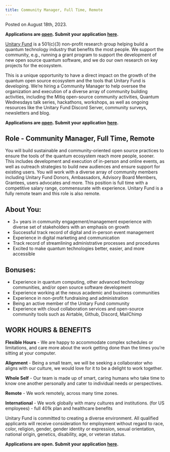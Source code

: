 ```yaml
---
title: Community Manager, Full Time, Remote
---
```

Posted on August 18th, 2023. 

**Applications are [open](https://airtable.com/appbH8Vrpz5msbGRd/shrmhaBhB2sYil6o9). Submit your application [here](https://airtable.com/appbH8Vrpz5msbGRd/shrmhaBhB2sYil6o9).**
<!-- **Applications are closed at this time.** -->
<!-- We currently have no open positions for which to hire. However, check back here for when positions become available! -->

[Unitary Fund](https://unitary.fund/) is a 501(c)(3) non-profit research group helping build a quantum technology industry that benefits the most people. We support the community, e.g., running a grant program to support the development of new open source quantum software, and we do our own research on key projects for the ecosystem.

This is a unique opportunity to have a direct impact on the growth of the quantum open source ecosystem and the tools that Unitary Fund is developing. We’re hiring a Community Manager to help oversee the organization and execution of a diverse array of community building activities, including the Mitiq open-source community activities, Quantum Wednesdays talk series, hackathons, workshops, as well as ongoing resources like the Unitary Fund Discord Server, community surveys, newsletters and blog. 

**Applications are [open](https://airtable.com/appbH8Vrpz5msbGRd/shrmhaBhB2sYil6o9). Submit your application [here](https://airtable.com/appbH8Vrpz5msbGRd/shrmhaBhB2sYil6o9).**

## Role - Community Manager, Full Time, Remote
You will build sustainable and community-oriented open source practices to ensure the tools of the quantum ecosystem reach more people, sooner. This includes development and execution of in-person and online events, as well as outreach strategies to build new audiences and ensure support for existing users. You will work with a diverse array of community members including Unitary Fund Donors, Ambassadors, Advisory Board Members, Grantees, users advocates and more. 
This position is full time with a competitive salary range, commensurate with experience. Unitary Fund is a fully remote team and this role is also remote.

## About You:
- 3+ years in community engagement/management experience with diverse set of stakeholders with an emphasis on growth
- Successful track record of digital and in-person event management
- Experience in digital marketing and communication
- Track record of streamlining administrative processes and procedures
- Excited to make quantum technologies better, easier, and more accessible

## Bonuses: 
- Experience in quantum computing, other advanced technology communities, and/or open source software development
- Experience working at the nexus academic and business communities
- Experience in non-profit fundraising and administration
- Being an active member of the Unitary Fund community
- Experience with cloud collaboration services and open-source community tools such as Airtable, Github, Discord, MailChimp

## WORK HOURS & BENEFITS
**Flexible Hours** - We are happy to accommodate complex schedules or limitations, and care more about the work getting done than the times you’re sitting at your computer.

**Alignment** - Being a small team, we will be seeking a collaborator who aligns with our culture, we would love for it to be a delight to work together.

**Whole Self** - Our team is made up of smart, caring humans who take time to know one another personally and cater to individual needs or perspectives.

**Remote** - We work remotely, across many time zones.

**International** - We work globally with many cultures and institutions.
(for US employees) - full 401k plan and healthcare benefits

Unitary Fund is committed to creating a diverse environment. All qualified applicants will receive consideration for employment without regard to race, color, religion, gender, gender identity or expression, sexual orientation, national origin, genetics, disability, age, or veteran status. 

**Applications are open. Submit your application [here](https://airtable.com/appbH8Vrpz5msbGRd/shrmhaBhB2sYil6o9).**
